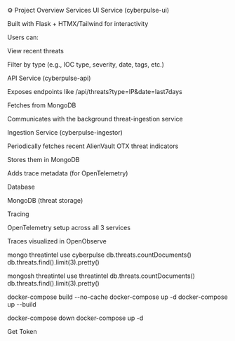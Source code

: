 ⚙️ Project Overview
Services
UI Service (cyberpulse-ui)

Built with Flask + HTMX/Tailwind for interactivity

Users can:

View recent threats

Filter by type (e.g., IOC type, severity, date, tags, etc.)

API Service (cyberpulse-api)

Exposes endpoints like /api/threats?type=IP&date=last7days

Fetches from MongoDB

Communicates with the background threat-ingestion service

Ingestion Service (cyberpulse-ingestor)

Periodically fetches recent AlienVault OTX threat indicators

Stores them in MongoDB

Adds trace metadata (for OpenTelemetry)

Database

MongoDB (threat storage)

Tracing

OpenTelemetry setup across all 3 services

Traces visualized in OpenObserve





mongo
threatintel
use cyberpulse
db.threats.countDocuments()
db.threats.find().limit(3).pretty()

mongosh
threatintel
use threatintel
db.threats.countDocuments()
db.threats.find().limit(3).pretty()


docker-compose build --no-cache
docker-compose up -d
docker-compose up --build


docker-compose down
docker-compose up -d


Get Token
